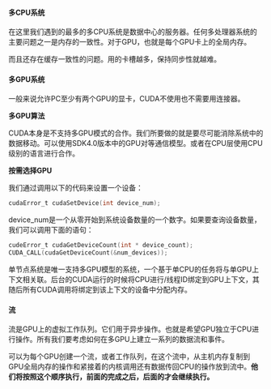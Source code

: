 #### 多CPU系统

在这里我们遇到的最多的多CPU系统是数据中心的服务器。任何多处理器系统的主要问题之一是内存的一致性。对于GPU，也就是每个GPU卡上的全局内存。

而且还存在缓存一致性的问题。用的卡槽越多，保持同步性就越难。

#### 多GPU系统

一般来说允许PC至少有两个GPU的显卡，CUDA不使用也不需要用连接器。

**多GPU算法**

CUDA本身是不支持多GPU模式的合作。我们所要做的就是要尽可能消除系统中的数据移动。可以使用SDK4.0版本中的GPU对等通信模型。或者在CPU层使用CPU级别的语言进行合作。

**按需选择GPU**

我们通过调用以下的代码来设置一个设备：

```c
cudaError_t cudaSetDevice(int device_num);
```

device_num是一个从零开始到系统设备数量的一个数字。如果要查询设备数量，我们可以调用下面的语句：

```c
cudeError_t cudaGetDeviceCount(int * device_count);
CUDA_CALL(cudaGetDeviceCount(&num_devices));
```

单节点系统是唯一支持多GPU模型的系统，一个基于单CPU的任务将与单GPU上下文相关联。后台的CUDA运行的时候将CPU进行/线程ID绑定到GPU上下文，其随后所有CUDA调用将绑定到该上下文的设备中分配内存。

#### 流

流是GPU上的虚拟工作队列。它们用于异步操作。也就是希望GPU独立于CPU进行操作。所有我们要考虑如何在多GPU上建立一系列的数据流和事件。

可以为每个GPU创建一个流，或者工作队列，在这个流中，从主机内存复制到GPU全局内存的操作和紧接着的内核调用还有数据传回CPU的操作放到流中。**他们将按照这个顺序执行，前面的完成之后，后面的才会继续执行。**




